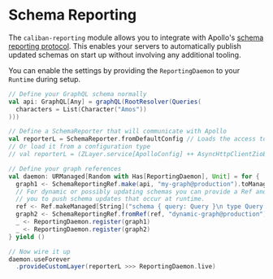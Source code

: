 # Schema Reporting

The `caliban-reporting` module allows you to integrate with Apollo's [schema reporting protocol](https://www.apollographql.com/docs/studio/schema/schema-reporting-protocol/).
This enables your servers to automatically publish updated schemas on start up without involving any additional tooling.

You can enable the settings by providing the `ReportingDaemon` to your `Runtime` during setup.

```scala
// Define your GraphQL schema normally
val api: GraphQL[Any] = graphQL(RootResolver(Queries(
  characters = List(Character("Amos"))
))) 

// Define a SchemaReporter that will communicate with Apollo
val reporterL = SchemaReporter.fromDefaultConfig // Loads the access token from an environment variable called "APOLLO_KEY"
// Or load it from a configuration type
// val reporterL = (ZLayer.service[ApolloConfig] ++ AsyncHttpClientZioBackend.layer()) >>> SchemaReporter.fromConfig[ApolloConfig](_.key)

// Define your graph references
val daemon: URManaged[Random with Has[ReportingDaemon], Unit] = for {
  graph1 <- SchemaReportingRef.make(api, "my-graph@production").toManaged_
  // For dynamic or possibly updating schemas you can provide a Ref and a transform function that will allow
  // you to push schema updates that occur at runtime.
  ref <- Ref.makeManaged[String]("schema { query: Query }\n type Query { hello: String! }")
  graph2 <- SchemaReportingRef.fromRef(ref, "dynamic-graph@production")(identity).toManaged_
  _ <- ReportingDaemon.register(graph1)
  _ <- ReportingDaemon.register(graph2)
} yield ()

// Now wire it up
daemon.useForever
  .provideCustomLayer(reporterL >>> ReportingDaemon.live)
```
